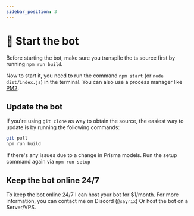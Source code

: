```yaml
---
sidebar_position: 3
---
```


# 🚀 Start the bot

Before starting the bot, make sure you transpile the ts source first by running `npm run build`.

Now to start it, you need to run the command `npm start` (or `node dist/index.js`) in the terminal.	
You can also use a process manager like [PM2](https://pm2.keymetrics.io/).

## Update the bot
If you're using `git clone` as way to obtain the source, the easiest way to update is by running the following commands:
```bash
git pull
npm run build
```
If there's any issues due to a change in Prisma models. Run the setup command again via `npm run setup`

## Keep the bot online 24/7

To keep the bot online 24/7 I can host your bot for $1/month. For more information, you can contact me on Discord (`@sayrix`)
Or host the bot on a Server/VPS.